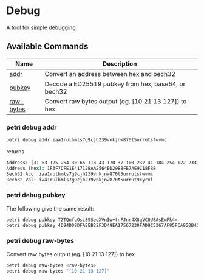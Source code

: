 # Debug

A tool for simple debugging.

## Available Commands

| Name                               | Description                                          |
| ---------------------------------- | ---------------------------------------------------- |
| [addr](#petri-debug-addr)           | Convert an address between hex and bech32            |
| [pubkey](#petri-debug-pubkey)       | Decode a ED25519 pubkey from hex, base64, or bech32  |
| [raw-bytes](#petri-debug-raw-bytes) | Convert raw bytes output (eg. [10 21 13 127]) to hex |

### petri debug addr

```bash
petri debug addr iaa1rulhmls7g9cjh239vnkjnw870t5urrutsfwvmc
```

returns

```bash
Address: [31 63 125 254 30 65 113 43 170 37 100 237 41 184 254 122 233 193 143 139]
Address (hex): 1F3F7DFE1E41712BAA2564ED29B8FE7AE9C18F8B
Bech32 Acc: iaa1rulhmls7g9cjh239vnkjnw870t5urrutsfwvmc
Bech32 Val: iva1rulhmls7g9cjh239vnkjnw870t5urrut9cyrxl
```

### petri debug pubkey

The following give the same result:

```bash
petri debug pubkey TZTQnfqOsi89SeoXVnIw+tnFJnr4X8qVC0U8AsEmFk4=
petri debug pubkey 4D94D09DFA8EB22F3D49EA17567230FAD9C5267AF85FCA950B453C02C126164E
  ```

### petri debug raw-bytes

Convert raw bytes output (eg. [10 21 13 127]) to hex

```bash
petri debug raw-bytes <raw-bytes>
petri debug raw-bytes "[10 21 13 127]"
```
